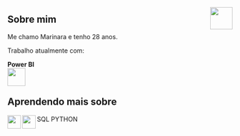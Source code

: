 <img src="https://avatars.githubusercontent.com/u/76715208?v=4" min-width="50px" max-width="50px" width="50px" align="right"></img>

## Sobre mim

Me chamo Marinara e tenho 28 anos.

Trabalho atualmente com:

<b>Power BI</b> 
<br>
<img src="https://img.icons8.com/?size=512&id=qYfwpsRXEcpc&format=png" min-width="40px" max-width="40px" width="40px" align="left"></img>  
<br>

## Aprendendo mais sobre

<img src="https://i.ibb.co/jRLFQGH/database.png" min-width="30px" max-width="30px" width="30px" align="left">SQL</img>
<img src="https://i.ibb.co/V3m4nw6/python.png" min-width="30px" max-width="30px" width="30px" align="left">PYTHON</img>


